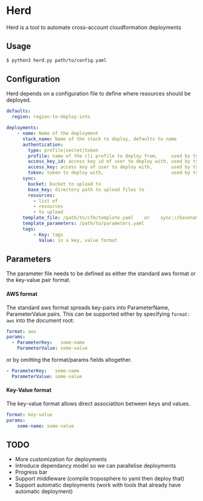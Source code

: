 # Herd

Herd is a tool to automate cross-account cloudformation deployments

## Usage
```sh
$ python3 herd.py path/to/config.yaml
```

## Configuration
Herd depends on a configuration file to define where resources should be deployed.
```yaml
defaults:
  region: region-to-deploy-into

deployments:
    - name: Name of the deployment
      stack_name: Name of the stack to deploy, defaults to name
      authentication:
        type: profile|secret|token
        profile: name of the cli profile to deploy from,     used by type=profile
        access_key_id: access key id of user to deploy with, used by type=secret
        access_key: access key of user to deploy with,       used by type=secret
        token: token to deploy with,                         used by type=token
      sync:
        bucket: bucket to upload to
        base_key: directory path to upload files to
        resources:
          - list of
          - resources
          - to upload
      template_file: /path/to/cfm/template.yaml    or    sync://basename_of_resource_in_sync.resources
      template_parameters: /path/to/parameters.yaml
      tags:
          - Key: tags
            Value: in a key, value format
```

## Parameters
The parameter file needs to be defined as either the standard aws format or the key-value pair format.

#### AWS format
The standard aws format spreads key-pairs into ParameterName, ParameterValue pairs. This can be supported either
by specifying `format: aws` into the document root:
```yaml
format: aws
params:
  - ParameterKey:   some-name
    ParameterValue: some-value
```

or by omitting the format/params fields altogether.
```yaml
- ParameterKey:   some-name
  ParameterValue: some-value
```

#### Key-Value format
The key-value format allows direct associatiton between keys and values.
```yaml
format: key-value
params:
    some-name: some-value
```

## TODO
 - More customization for deployments
 - Introduce dependancy model so we can parallelise deployments
 - Progress bar
 - Support middleware (compile troposphere to yaml then deploy that)
 - Support automatic deployments (work with tools that already have automatic deployment)
